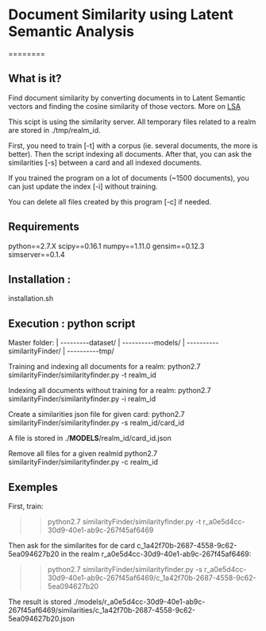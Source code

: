 # Document Similarity using Latent Semantic Analysis
========

What is it?
-----------
Find document similarity by converting documents in to Latent Semantic vectors and finding the cosine similarity of those vectors. More on [LSA](https://en.wikipedia.org/wiki/Latent_semantic_analysis)

This scipt is using the similarity server. All temporary files related to a realm are stored in ./tmp/realm_id.

First, you need to train [-t] with a corpus (ie. several documents, the more is better). Then the script indexing all documents.
After that, you can ask the similarities [-s] between a card and all indexed documents.

If you trained the program on a lot of documents (~1500 documents), you can just update the index [-i] without training.

You can delete all files created by this program [-c] if needed.

Requirements
------------
python==2.7.X
scipy==0.16.1
numpy==1.11.0
gensim==0.12.3
simserver==0.1.4

Installation :
--------------------------

installation.sh


Execution : python script
-------------------------
Master folder: 
|
 ---------dataset/
|
 ----------models/
|
 ----------similarityFinder/
|
 ----------tmp/

Training and indexing all documents for a realm:
python2.7 similarityFinder/similarityfinder.py -t realm_id

Indexing all documents without training for a realm:
python2.7 similarityFinder/similarityfinder.py -i realm_id

Create a similarities json file for  given card:
python2.7 similarityFinder/similarityfinder.py -s realm_id/card_id

A file is stored in ./__MODELS__/realm_id/card_id.json

Remove all files for a given realmid
python2.7 similarityFinder/similarityfinder.py -c realm_id


Exemples
------------------

First, train:
>> python2.7 similarityFinder/similarityfinder.py -t r_a0e5d4cc-30d9-40e1-ab9c-267f45af6469

Then ask for the similarites for de card c_1a42f70b-2687-4558-9c62-5ea094627b20 
in the realm r_a0e5d4cc-30d9-40e1-ab9c-267f45af6469:
>> python2.7 similarityFinder/similarityfinder.py -s r_a0e5d4cc-30d9-40e1-ab9c-267f45af6469/c_1a42f70b-2687-4558-9c62-5ea094627b20

The result is stored ./models/r_a0e5d4cc-30d9-40e1-ab9c-267f45af6469/similarities/c_1a42f70b-2687-4558-9c62-5ea094627b20.json





